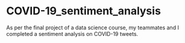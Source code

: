 # COVID-19_sentiment_analysis
As per the final project of a data science course, my teammates and I completed a sentiment analysis on COVID-19 tweets. 
